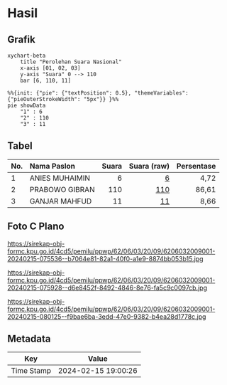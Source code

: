 # Hasil

## Grafik

```mermaid
xychart-beta
    title "Perolehan Suara Nasional"
    x-axis [01, 02, 03]
    y-axis "Suara" 0 --> 110
    bar [6, 110, 11]
```

```mermaid
%%{init: {"pie": {"textPosition": 0.5}, "themeVariables": {"pieOuterStrokeWidth": "5px"}} }%%
pie showData
    "1" : 6
    "2" : 110
    "3" : 11
```

## Tabel

| No. | Nama Paslon    | Suara | Suara (raw) | Persentase |
|:--- |:-------------- | -----:| -----------:| ----------:|
| 1   | ANIES MUHAIMIN | 6     | [6][p-1]    | 4,72       |
| 2   | PRABOWO GIBRAN | 110   | [110][p-2]  | 86,61      |
| 3   | GANJAR MAHFUD  | 11    | [11][p-3]   | 8,66       |


[p-1]: https://github.com/gigit-pemilu/pemilu-2024/blob/main/pilpres/hitung-suara/sub/62-kalimantan-tengah/sub/06-katingan/sub/03-tewang-sangalang-garing/sub/2009-tewang-manyangen/sub/001-tps/sub/paslon-1.txt
[p-2]: https://github.com/gigit-pemilu/pemilu-2024/blob/main/pilpres/hitung-suara/sub/62-kalimantan-tengah/sub/06-katingan/sub/03-tewang-sangalang-garing/sub/2009-tewang-manyangen/sub/001-tps/sub/paslon-2.txt
[p-3]: https://github.com/gigit-pemilu/pemilu-2024/blob/main/pilpres/hitung-suara/sub/62-kalimantan-tengah/sub/06-katingan/sub/03-tewang-sangalang-garing/sub/2009-tewang-manyangen/sub/001-tps/sub/paslon-3.txt

## Foto C Plano

https://sirekap-obj-formc.kpu.go.id/4cd5/pemilu/ppwp/62/06/03/20/09/6206032009001-20240215-075536--b7064e81-82a1-40f0-a1e9-8874bb053b15.jpg

https://sirekap-obj-formc.kpu.go.id/4cd5/pemilu/ppwp/62/06/03/20/09/6206032009001-20240215-075928--d6e8452f-8492-4846-8e76-fa5c9c0097cb.jpg

https://sirekap-obj-formc.kpu.go.id/4cd5/pemilu/ppwp/62/06/03/20/09/6206032009001-20240215-080125--f9bae6ba-3edd-47e0-9382-b4ea28d1778c.jpg


## Metadata

| Key        | Value               |
| ---------- | ------------------- |
| Time Stamp | 2024-02-15 19:00:26 |



